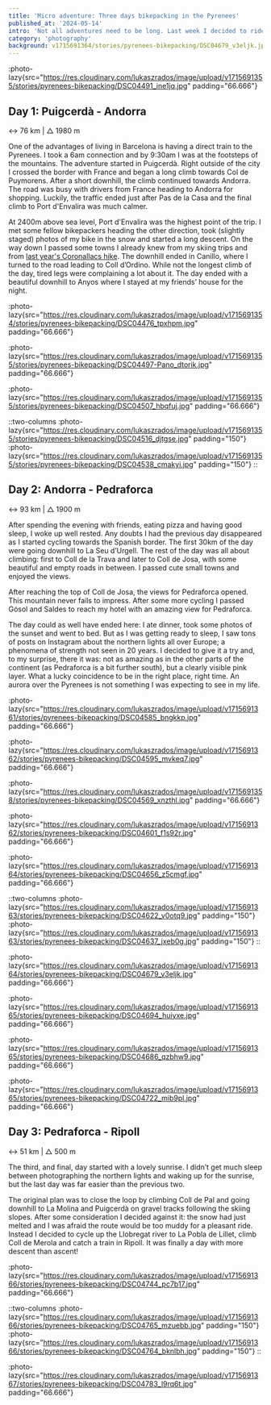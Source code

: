```yaml
---
title: 'Micro adventure: Three days bikepacking in the Pyrenees'
published_at: '2024-05-14'
intro: 'Not all adventures need to be long. Last week I decided to ride in three days a 220 kilometer loop in the Pyrenees, linking some of the places I wanted to cycle for a while. It was my first solo adventure and this is how it went.'
category: 'photography'
background: v1715691364/stories/pyrenees-bikepacking/DSC04679_v3eljk.jpg
---
```


:photo-lazy{src="https://res.cloudinary.com/lukaszrados/image/upload/v1715691355/stories/pyrenees-bikepacking/DSC04491_ine1jq.jpg" padding="66.666"}

## Day 1: Puigcerdà - Andorra

↔ 76 km | △ 1980 m

One of the advantages of living in Barcelona is having a direct train to the Pyrenees. I took a 6am connection and by 9:30am I was at the footsteps of the mountains. The adventure started in Puigcerdà. Right outside of the city I crossed the border with France and began a long climb towards Col de Puymorens. After a short downhill, the climb continued towards Andorra. The road was busy with drivers from France heading to Andorra for shopping. Luckily, the traffic ended just after Pas de la Casa and the final climb to Port d'Envalira was much calmer. 

At 2400m above sea level, Port d'Envalira was the highest point of the trip. I met some fellow bikepackers heading the other direction, took (slightly staged) photos of my bike in the snow and started a long descent. On the way down I passed some towns I already knew from my skiing trips and from [last year's Coronallacs hike](/en/blog/coronallacs-hiking-around-andorra). The downhill ended in Canillo, where I turned to the road leading to Coll d’Ordino. While not the longest climb of the day, tired legs were complaining a lot about it. The day ended with a beautiful downhill to Anyos where I stayed at my friends’ house for the night.

:photo-lazy{src="https://res.cloudinary.com/lukaszrados/image/upload/v1715691354/stories/pyrenees-bikepacking/DSC04476_tpxhpm.jpg" padding="66.666"}

:photo-lazy{src="https://res.cloudinary.com/lukaszrados/image/upload/v1715691355/stories/pyrenees-bikepacking/DSC04497-Pano_dtorik.jpg" padding="66.666"}

:photo-lazy{src="https://res.cloudinary.com/lukaszrados/image/upload/v1715691355/stories/pyrenees-bikepacking/DSC04507_hbqfuj.jpg" padding="66.666"}

::two-columns
:photo-lazy{src="https://res.cloudinary.com/lukaszrados/image/upload/v1715691355/stories/pyrenees-bikepacking/DSC04516_djtgse.jpg" padding="150"}
:photo-lazy{src="https://res.cloudinary.com/lukaszrados/image/upload/v1715691355/stories/pyrenees-bikepacking/DSC04538_cmakyi.jpg" padding="150"}
::

## Day 2: Andorra - Pedraforca

↔ 93 km | △ 1900 m

After spending the evening with friends, eating pizza and having good sleep, I woke up well rested. Any doubts I had the previous day disappeared as I started cycling towards the Spanish border. The first 30km of the day were going downhill to La Seu d’Urgell. The rest of the day was all about climbing: first to Coll de la Trava and later to Coll de Josa, with some beautiful and empty roads in between. I passed cute small towns and enjoyed the views. 

After reaching the top of Coll de Josa, the views for Pedraforca opened. This mountain never fails to impress. After some more cycling I passed Gósol and Saldes to reach my hotel with an amazing view for Pedraforca. 

The day could as well have ended here: I ate dinner, took some photos of the sunset and went to bed. But as I was getting ready to sleep, I saw tons of posts on Instagram about the northern lights all over Europe; a phenomena of strength not seen in 20 years. I decided to give it a try and, to my surprise, there it was: not as amazing as in the other parts of the continent (as Pedraforca is a bit further south), but a clearly visible pink layer. What a lucky coincidence to be in the right place, right time. An aurora over the Pyrenees is not something I was expecting to see in my life.

:photo-lazy{src="https://res.cloudinary.com/lukaszrados/image/upload/v1715691361/stories/pyrenees-bikepacking/DSC04585_bngkkp.jpg" padding="66.666"}

:photo-lazy{src="https://res.cloudinary.com/lukaszrados/image/upload/v1715691362/stories/pyrenees-bikepacking/DSC04595_mvkeq7.jpg" padding="66.666"}

:photo-lazy{src="https://res.cloudinary.com/lukaszrados/image/upload/v1715691358/stories/pyrenees-bikepacking/DSC04569_xnzthl.jpg" padding="66.666"}

:photo-lazy{src="https://res.cloudinary.com/lukaszrados/image/upload/v1715691362/stories/pyrenees-bikepacking/DSC04601_f1s92r.jpg" padding="66.666"}

:photo-lazy{src="https://res.cloudinary.com/lukaszrados/image/upload/v1715691364/stories/pyrenees-bikepacking/DSC04656_z5cmgf.jpg" padding="66.666"}

::two-columns
:photo-lazy{src="https://res.cloudinary.com/lukaszrados/image/upload/v1715691363/stories/pyrenees-bikepacking/DSC04622_v0otq9.jpg" padding="150"}
:photo-lazy{src="https://res.cloudinary.com/lukaszrados/image/upload/v1715691363/stories/pyrenees-bikepacking/DSC04637_jxeb0g.jpg" padding="150"}
::

:photo-lazy{src="https://res.cloudinary.com/lukaszrados/image/upload/v1715691364/stories/pyrenees-bikepacking/DSC04679_v3eljk.jpg" padding="66.666"}

:photo-lazy{src="https://res.cloudinary.com/lukaszrados/image/upload/v1715691365/stories/pyrenees-bikepacking/DSC04694_huiyxe.jpg" padding="66.666"}

:photo-lazy{src="https://res.cloudinary.com/lukaszrados/image/upload/v1715691365/stories/pyrenees-bikepacking/DSC04686_qzbhw9.jpg" padding="66.666"}

:photo-lazy{src="https://res.cloudinary.com/lukaszrados/image/upload/v1715691365/stories/pyrenees-bikepacking/DSC04722_mib9pl.jpg" padding="66.666"}

## Day 3: Pedraforca - Ripoll

↔ 51 km | △ 500 m

The third, and final, day started with a lovely sunrise. I didn’t get much sleep between photographing the northern lights and waking up for the sunrise, but the last day was far easier than the previous two. 

The original plan was to close the loop by climbing Coll de Pal and going downhill to La Molina and Puigcerdà on gravel tracks following the skiing slopes. After some consideration I decided against it: the snow had just melted and I was afraid the route would be too muddy for a pleasant ride. Instead I decided to cycle up the Llobregat river to La Pobla de Lillet, climb Coll de Merola and catch a train in Ripoll. It was finally a day with more descent than ascent! 

:photo-lazy{src="https://res.cloudinary.com/lukaszrados/image/upload/v1715691366/stories/pyrenees-bikepacking/DSC04744_pc7b17.jpg" padding="66.666"}

::two-columns
:photo-lazy{src="https://res.cloudinary.com/lukaszrados/image/upload/v1715691366/stories/pyrenees-bikepacking/DSC04765_mzuebb.jpg" padding="150"}
:photo-lazy{src="https://res.cloudinary.com/lukaszrados/image/upload/v1715691366/stories/pyrenees-bikepacking/DSC04764_bknlbh.jpg" padding="150"}
::

:photo-lazy{src="https://res.cloudinary.com/lukaszrados/image/upload/v1715691367/stories/pyrenees-bikepacking/DSC04783_l9rq6t.jpg" padding="66.666"}
